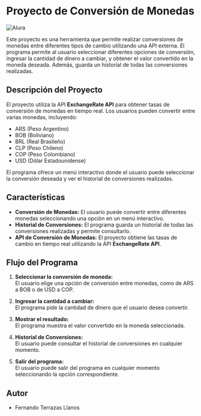 # Proyecto de Conversión de Monedas

![Alura](https://github.com/user-attachments/assets/f02995b8-194a-4de3-84a2-267cbdcbe35f)

Este proyecto es una herramienta que permite realizar conversiones de monedas entre diferentes tipos de cambio utilizando una API externa. El programa permite al usuario seleccionar diferentes opciones de conversión, ingresar la cantidad de dinero a cambiar, y obtener el valor convertido en la moneda deseada. Además, guarda un historial de todas las conversiones realizadas.

## Descripción del Proyecto

El proyecto utiliza la API **ExchangeRate API** para obtener tasas de conversión de monedas en tiempo real. Los usuarios pueden convertir entre varias monedas, incluyendo:

- ARS (Peso Argentino)
- BOB (Boliviano)
- BRL (Real Brasileño)
- CLP (Peso Chileno)
- COP (Peso Colombiano)
- USD (Dólar Estadounidense)

El programa ofrece un menú interactivo donde el usuario puede seleccionar la conversión deseada y ver el historial de conversiones realizadas.

## Características

- **Conversión de Monedas:** El usuario puede convertir entre diferentes monedas seleccionando una opción en un menú interactivo.
- **Historial de Conversiones:** El programa guarda un historial de todas las conversiones realizadas y permite consultarlo.
- **API de Conversión de Monedas:** El proyecto obtiene las tasas de cambio en tiempo real utilizando la API **ExchangeRate API**.

## Flujo del Programa

1. **Seleccionar la conversión de moneda:**  
   El usuario elige una opción de conversión entre monedas, como de ARS a BOB o de USD a COP.
   
2. **Ingresar la cantidad a cambiar:**  
   El programa pide la cantidad de dinero que el usuario desea convertir.

3. **Mostrar el resultado:**  
   El programa muestra el valor convertido en la moneda seleccionada.

4. **Historial de Conversiones:**  
   El usuario puede consultar el historial de conversiones en cualquier momento.

5. **Salir del programa:**  
   El usuario puede salir del programa en cualquier momento seleccionando la opción correspondiente.

## Autor
- Fernando Terrazas Llanos